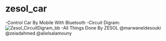 # zesol_car
-Control Car By Mobile With Bluetooth
-Circuit Digram:
![Zesol_CircuitDigram_bb](https://user-images.githubusercontent.com/37198610/103179837-a6775780-4898-11eb-9b02-9b2bd758dc5b.png)
-All Things Done By ZESOL
@marwaneldesouki
@zeiadahmed
@alielsalamouny
